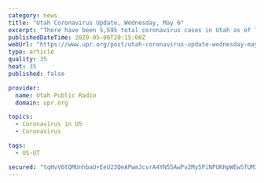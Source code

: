 ```yaml
---
category: news
title: "Utah Coronavirus Update, Wednesday, May 6"
excerpt: "There have been 5,595 total coronavirus cases in Utah as of Tuesday at 1 p.m. An estimated 2,509 individuals have recovered. There have been two new deaths"
publishedDateTime: 2020-05-06T20:15:00Z
webUrl: "https://www.upr.org/post/utah-coronavirus-update-wednesday-may-6"
type: article
quality: 35
heat: 35
published: false

provider:
  name: Utah Public Radio
  domain: upr.org

topics:
  - Coronavirus in US
  - Coronavirus

tags:
  - US-UT

secured: "tqHvV6tQMUnhbaU+EeU23QeAPwmJcvrA4YN55AwPv2My5PiNPUKHpWEwSfUM3MaM0E+aEwy3Iq2wD37Kj9cq40aBb4+R9PIkm6erANZ1Em7a6lxSEdR4pcQVS+R9XuYbx3mEyrQCOC6mofMqofGXFa+8QzVokJZ9/3dYzI/AIxFVIjCj7TWdrzsOnkA6vrREETW9vjqmYb08h1dDRx6OOXBy1Fae8LrVCpJ6AcHix+lTBdx97EGOsOfeXNIoy1JV1nzy3Ru9qPDOP+qriDCmSUxly8V2mE2xwkWwDq+osk3Cf4gCFQ/DgFMiEnlIQ1bs;WlkvZU3ti7+7jj/RwpFMhQ=="
---
```


